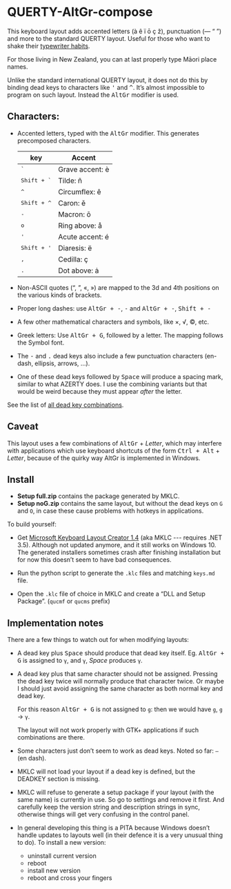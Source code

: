 # QUERTY-AltGr-compose

This keyboard layout adds accented letters (à ê ï ō ç ž), punctuation (— “ ”) and more to the standard QUERTY layout.
Useful for those who want to shake their [typewriter habits](https://practicaltypography.com/typewriter-habits.html).

For those living in New Zealand, you can at last properly type Māori place names.

Unlike the standard international QUERTY layout, it does not do this by binding dead
keys to characters like <kbd>'</kbd> and <kbd>^</kbd>. It’s almost impossible to program
on such layout. Instead the <kbd>AltGr</kbd> modifier is used.

## Characters:

  - Accented letters, typed with the <kbd>AltGr</kbd> modifier. This generates
    precomposed characters.
   
    | key           | Accent           |
    | ------------- | ---------------- |
    | <kbd>`</kbd>  | Grave accent: è  |
    | <kbd>Shift + `</kbd>  | Tilde: ñ |
    | <kbd>^</kbd>  | Circumflex: ê    |
    | <kbd>Shift + ^</kbd>  | Caron: ě |
    | <kbd>-</kbd>  | Macron: ō        |
    | <kbd>o</kbd>  | Ring above: å    |
    | <kbd>'</kbd>  | Acute accent: é  |
    | <kbd>Shift + '</kbd>  | Diaresis: ë |
    | <kbd>,</kbd>  | Cedilla: ç       |
    | <kbd>.</kbd>  | Dot above: ȧ     |

  - Non-ASCII quotes (“, ”, «, ») are mapped to the 3d and 4th positions on the various kinds of brackets.
  
  - Proper long dashes: use <kbd>AltGr + -</kbd>, <kbd>-</kbd> and <kbd>AltGr + -</kbd>, <kbd>Shift + -</kbd>
  
  - A few other mathematical characters and symbols, like ×, √, ©, etc.
  
  - Greek letters: Use <kbd>AltGr + G</kbd>, followed by a letter. The mapping follows the Symbol font.
  
  - The <kbd>-</kbd> and <kbd>.</kbd> dead keys also include a few punctuation characters (en-dash, ellipsis, arrows, …).
    
  - One of these dead keys followed by <kbd>Space</kbd> will produce a spacing mark, similar to what AZERTY does.
    I use the combining variants but that would be weird because they must appear _after_ the letter.

See the list of [all dead key combinations](keys.md).

## Caveat

This layout uses a few combinations of <kbd>AltGr</kbd> + _Letter_, which may interfere with applications
which use keyboard shortcuts of the form <kbd>Ctrl + Alt</kbd> + _Letter_, because of the quirky
way AltGr is implemented in Windows.

## Install

 - **Setup full.zip** contains the package generated by MKLC.
 - **Setup noG.zip** contains the same layout, but without the dead keys on `G` and `O`, in case these cause problems with hotkeys in applications.

To build yourself:

 - Get [Microsoft Keyboard Layout Creator 1.4](https://www.microsoft.com/en-nz/download/details.aspx?id=22339)
(aka MKLC --- requires .NET 3.5). Although not updated anymore, and it still works on Windows 10. The generated installers
sometimes crash after finishing installation but for now this doesn’t seem to have bad consequences.

 - Run the python script to generate the `.klc` files and matching `keys.md` file.
 
 - Open the `.klc` file of choice in MKLC and create a “DLL and Setup Package”. (`qucmf` or `qucms` prefix)

## Implementation notes

There are a few things to watch out for when modifying layouts:

 - A dead key plus <kbd>Space</kbd> should produce that dead key itself.
   Eg. <kbd>AltGr + G</kbd> is assigned to `γ`, and `γ`, _Space_ produces `γ`.
 
 - A dead key plus that same character should not be assigned. Pressing the
   dead key twice will normally produce that character twice. Or maybe I should
   just avoid assigning the same character as both normal key and dead key.
   
   For this reason <kbd>AltGr + G</kbd> is not assigned to `g`: then we would have
   `g`, `g` → `γ`.
   
   The layout will not work properly with GTK+ applications if such combinations
   are there.

 - Some characters just don’t seem to work as dead keys. Noted so far: `–` (en dash).

 - MKLC will not load your layout if a dead key is defined, but the DEADKEY section is
   missing.
   
 - MKLC will refuse to generate a setup package if your layout (with the same name) is
   currently in use. So go to settings and remove it first. And carefully keep the version
   string and description strings in sync, otherwise things will get very confusing in the
   control panel.

 - In general developing this thing is a PITA because Windows doesn’t handle updates
   to layouts well (in their defence it is a very unusual thing to do). To install a new
   version:
   
    - uninstall current version
    - reboot
    - install new version
    - reboot and cross your fingers
